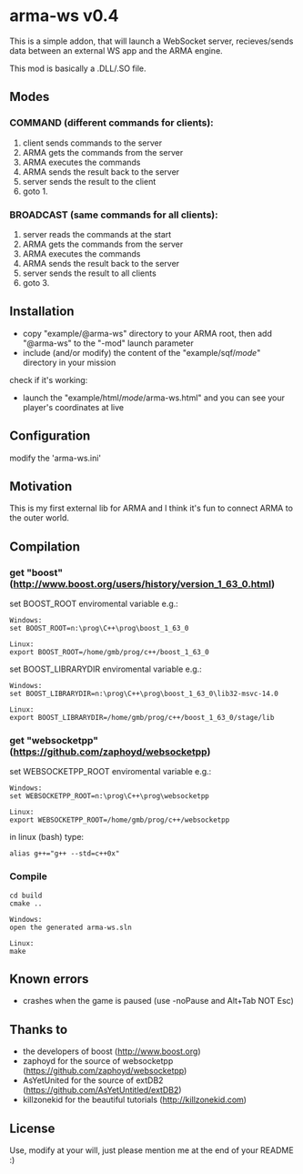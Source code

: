 # arma-ws v0.4

This is a simple addon, that will launch a WebSocket server, recieves/sends data between an external WS app and the ARMA engine.

This mod is basically a .DLL/.SO file.

## Modes

### COMMAND (different commands for clients):
1.  client sends commands to the server
2.  ARMA gets the commands from the server
3.  ARMA executes the commands
4.  ARMA sends the result back to the server
5.  server sends the result to the client
6.  goto 1.

### BROADCAST (same commands for all clients):
1.  server reads the commands at the start
2.  ARMA gets the commands from the server
3.  ARMA executes the commands
4.  ARMA sends the result back to the server
5.  server sends the result to all clients
6.  goto 3.

## Installation

- copy "example/@arma-ws" directory to your ARMA root, then add "@arma-ws" to the "-mod" launch parameter
- include (and/or modify) the content of the "example/sqf/*mode*" directory in your mission

check if it's working:
- launch the "example/html/*mode*/arma-ws.html" and you can see your player's coordinates at live

## Configuration

modify the 'arma-ws.ini'

## Motivation

This is my first external lib for ARMA and I think it's fun to connect ARMA to the outer world.

## Compilation

### get "boost" (http://www.boost.org/users/history/version_1_63_0.html)

set BOOST_ROOT enviromental variable
e.g.:
```
Windows:
set BOOST_ROOT=n:\prog\C++\prog\boost_1_63_0

Linux:
export BOOST_ROOT=/home/gmb/prog/c++/boost_1_63_0
```
set BOOST_LIBRARYDIR enviromental variable
e.g.:
```
Windows:
set BOOST_LIBRARYDIR=n:\prog\C++\prog\boost_1_63_0\lib32-msvc-14.0

Linux:
export BOOST_LIBRARYDIR=/home/gmb/prog/c++/boost_1_63_0/stage/lib
```

### get "websocketpp" (https://github.com/zaphoyd/websocketpp)

set WEBSOCKETPP_ROOT enviromental variable
e.g.:
```
Windows:
set WEBSOCKETPP_ROOT=n:\prog\C++\prog\websocketpp

Linux:
export WEBSOCKETPP_ROOT=/home/gmb/prog/c++/websocketpp
```

in linux (bash) type:
```
alias g++="g++ --std=c++0x"
```

### Compile
```
cd build
cmake ..

Windows:
open the generated arma-ws.sln

Linux:
make
```

## Known errors

- crashes when the game is paused (use -noPause and Alt+Tab NOT Esc)

## Thanks to

- the developers of boost (http://www.boost.org)
- zaphoyd for the source of websocketpp (https://github.com/zaphoyd/websocketpp)
- AsYetUnited for the source of extDB2 (https://github.com/AsYetUntitled/extDB2)
- killzonekid for the beautiful tutorials (http://killzonekid.com)

## License

Use, modify at your will, just please mention me at the end of your README :)
